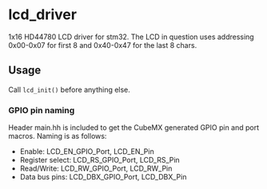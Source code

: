 # lcd_driver
1x16 HD44780 LCD driver for stm32. 
The LCD in question uses addressing 0x00-0x07 for first 8 and 0x40-0x47 for the last 8 chars.

## Usage
Call  ```lcd_init()```  before anything else.

### GPIO pin naming
Header main.hh is included to get the CubeMX generated GPIO pin and port macros. Naming is as follows:
- Enable: LCD_EN_GPIO_Port, LCD_EN_Pin
- Register select: LCD_RS_GPIO_Port, LCD_RS_Pin
- Read/Write: LCD_RW_GPIO_Port, LCD_RW_Pin
- Data bus pins: LCD_DBX_GPIO_Port, LCD_DBX_Pin
